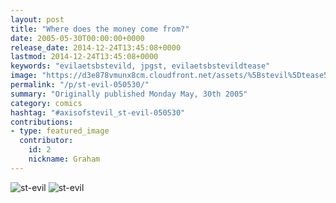 ```yaml
---
layout: post
title: "Where does the money come from?"
date: 2005-05-30T00:00:00+0000
release_date: 2014-12-24T13:45:08+0000
lastmod: 2014-12-24T13:45:08+0000
keywords: "evilaetsbstevild, jpgst, evilaetsbstevildtease"
image: "https://d3e878vmunx8cm.cloudfront.net/assets/%5Bstevil%5Dtease5-30-05.jpg"
permalink: "/p/st-evil-050530/"
summary: "Originally published Monday May, 30th 2005"
category: comics
hashtag: "#axisofstevil_st-evil-050530"
contributions:
- type: featured_image
  contributor:
    id: 2
    nickname: Graham
---
```


![st-evil](https://d3e878vmunx8cm.cloudfront.net/assets/%5Bstevil%5Dtease5-30-05.jpg)
![st-evil](https://d3e878vmunx8cm.cloudfront.net/assets/%5Bstevil%5D5-30-05.gif)
